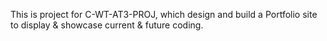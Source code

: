 This is project for C-WT-AT3-PROJ, which design and build a Portfolio site to display & showcase current & future coding.